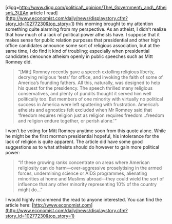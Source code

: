\[digg=http://www.digg.com/political\_opinion/The\_Government\_and\_Atheism\_3\][An article I read](http://www.economist.com/daily/news/displaystory.cfm?story_id=10277230&top_story=1) this morning brought to my attention something quite alarming from my perspective. As an atheist, I didn’t realize that how much of a lack of political power atheists have. I suppose that it makes sense for public relation purposes that presidential and other high office candidates announce some sort of religious association, but at the same time, I do find it kind of troubling; especially when presidential candidates denounce atheism openly in public speeches such as Mitt Romney did.

> “\[Mitt\] Romney recently gave a speech extolling religious liberty, decrying religious ‘tests’ for office, and invoking the faith of some of America’s founding fathers. All this, naturally, was designed to help his quest for the presidency. The speech thrilled many religious conservatives, and plenty of pundits thought it served him well politically too. But members of one minority with virtually no political success in America were left sputtering with frustration. America’s atheists and agnostics felt excluded when Mr Romney said that ‘freedom requires religion just as religion requires freedom…freedom and religion endure together, or perish alone.'”

I won’t be voting for Mitt Romney anytime soon from this quote alone. While he might be the first mormon presidential hopeful, his intolerance for the lack of religion is quite apparent. The article did have some good suggestions as to what atheists should do however to gain more political power:

> “If these growing ranks concentrate on areas where American religiosity can do harm—over-aggressive proselytising in the armed forces, undermining science or AIDS programmes, alienating minorities at home and Muslims abroad—they could wield the sort of influence that any other minority representing 10% of the country might do…”

I would highly recommend the read to anyone interested. You can find the article here: [http://www.economist.com](http://www.economist.com/daily/news/displaystory.cfm?story_id=10277230&top_story=1)